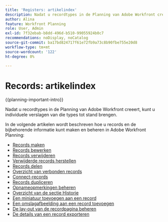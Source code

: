 ```yaml
---
title: 'Registers: artikelindex'
description: Nadat u recordtypes in de Planning van Adobe Workfront creeert kunt u individuele verslagen van die types tot stand brengen. In de volgende artikelen wordt beschreven hoe u records en de bijbehorende informatie kunt maken en beheren in Adobe Workfront Planning.
author: Alina
feature: Workfront Planning
role: User, Admin
exl-id: 7f32ebab-b8dd-496d-b510-99055924b0c7
recommendations: noDisplay, noCatalog
source-git-commit: ba17bd824717f61e72fb9a73c8b90fbe755e20d8
workflow-type: tm+mt
source-wordcount: '122'
ht-degree: 0%

---
```



# Records: artikelindex

<!--<span class="preview">The highlighted information on this page refers to functionality not yet generally available. It is available only in the Preview environment for all customers. After the monthly releases to Production, the same features are also available in the Production environment for customers who enabled fast releases. </span>   

<span class="preview">For information about fast releases, see [Enable or disable fast releases for your organization](/help/quicksilver/administration-and-setup/set-up-workfront/configure-system-defaults/enable-fast-release-process.md). </span>-->

{{planning-important-intro}}

Nadat u recordtypes in de Planning van Adobe Workfront creeert, kunt u individuele verslagen van die types tot stand brengen.

In de volgende artikelen wordt beschreven hoe u records en de bijbehorende informatie kunt maken en beheren in Adobe Workfront Planning:

* [Records maken](/help/quicksilver/planning/records/create-records.md)
* [Records bewerken](/help/quicksilver/planning/records/edit-records.md)
* [Records verwijderen](/help/quicksilver/planning/records/delete-records.md)
* [Verwijderde records herstellen](/help/quicksilver/planning/records/restore-deleted-records.md)
* [Records delen](/help/quicksilver/planning/records/share-records.md)
* [Overzicht van verbonden records](/help/quicksilver/planning/records/connected-records-overview.md)
* [Connect-records](/help/quicksilver/planning/records/connect-records.md)
* [Records dupliceren](/help/quicksilver/planning/records/copy-or-duplicate-records.md)
* [Opnameopmerkingen beheren](/help/quicksilver/planning/records/manage-record-comments.md)
* [Overzicht van de sectie Historie](/help/quicksilver/planning/records/history-section-overview.md)
* [Een miniatuur toevoegen aan een record](/help/quicksilver/planning/records/add-thumbnails-to-records.md)
* [Een omslagafbeelding aan een record toevoegen](/help/quicksilver/planning/records/add-a-cover-image-to-a-record.md)
* [De lay-out van de recordpagina beheren](/help/quicksilver/planning/records/manage-the-record-page.md)
* [De details van een record exporteren](/help/quicksilver/planning/records/export-the-record-page.md)
